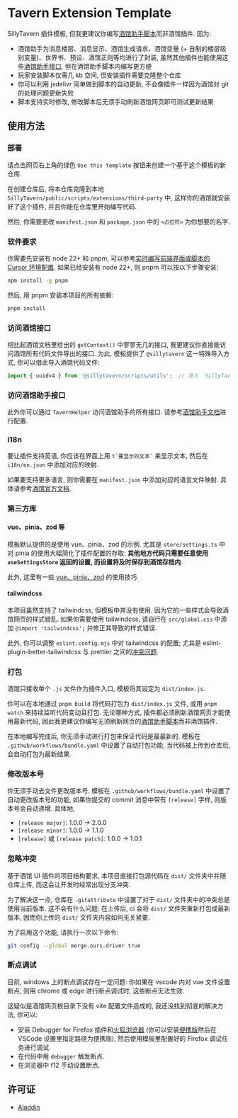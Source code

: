 # Tavern Extension Template

SillyTavern 插件模板, 但我更建议你编写[酒馆助手脚本](http://github.com/StageDog/tavern_helper_template)而非酒馆插件. 因为:

- 酒馆助手为消息楼层、消息显示、酒馆生成请求、酒馆变量 (+ 自制的楼层级别变量)、世界书、预设、酒馆正则等均进行了封装, 虽然其他插件也能使用这些[酒馆助手接口](
https://n0vi028.github.io/JS-Slash-Runner-Doc/guide/基本用法/开发其他插件时使用.html), 但在酒馆助手脚本内编写更方便
- 玩家安装脚本仅需几 kb 空间, 但安装插件需要克隆整个仓库
- 你可以利用 jsdelivr 简单做到脚本的自动更新, 不会像插件一样因为酒馆对 git 的处理问题更新失败
- 脚本支持实时修改, 修改脚本后无须手动刷新酒馆网页即可测试更新结果

## 使用方法

### 部署

请点击网页右上角的绿色 `Use this template` 按钮来创建一个基于这个模板的新仓库.

在创建仓库后, 将本仓库克隆到本地 `SillyTavern/public/scripts/extensions/third-party` 中, 这样你的酒馆就安装好了这个插件, 并且你能在仓库里开始编写代码.

然后, 你需要更改 `manifest.json` 和 `package.json` 中的 `<占位符>` 为你想要的名字.

### 软件要求

你需要先安装有 node 22+ 和 pnpm, 可以参考[实时编写前端界面或脚本的 Cursor 环境配置](https://stagedog.github.io/青空莉/工具经验/实时编写前端界面或脚本/环境准备/). 如果已经安装有 node 22+, 则 pnpm 可以按以下步骤安装:

```bash
npm install -g pnpm
```

然后, 用 pnpm 安装本项目的所有依赖:

```bash
pnpm install
```

### 访问酒馆接口

相比起酒馆文档里给出的 `getContext()` 中寥寥无几的接口, 我更建议你直接能访问酒馆所有代码文件导出的接口. 为此, 模板提供了 `@sillytavern` 这一特殊导入方式, 你可以借此导入酒馆代码文件:

```typescript
import { uuidv4 } from '@sillytavern/scripts/utils';  // 导入 `SillyTavern/public/scripts/utils.js` 中的 uuidv4 函数
```

### 访问酒馆助手接口

此外你可以通过 `TavernHelper` 访问酒馆助手的所有接口. 请参考[酒馆助手文档](https://n0vi028.github.io/JS-Slash-Runner-Doc/guide/基本用法/开发其他插件时使用.html)进行配置.

### i18n

要让插件支持英语, 你应该在界面上用 `` t`要显示的文本` `` 来显示文本, 然后在 `i18n/en.json` 中添加对应的映射.

如果要支持更多语言, 则你需要在 `manifest.json` 中添加对应的语言文件映射. 具体请参考[酒馆官方文档](https://docs.sillytavern.app/for-contributors/writing-extensions/#internationalization).

### 第三方库

#### vue、pinia、zod 等

模板默认提供的是使用 vue、pinia、zod 的示例. 尤其是 `store/settings.ts` 中对 pinia 的使用大幅简化了插件配置的存取: **其他地方代码只需要任意使用 `useSettingsStore` 返回的设置, 而设置将及时保存到酒馆存档内**.

此外, 这里有一些 [vue、pinia、zod](https://stagedog.github.io/青空莉/工具经验/实时编写前端界面或脚本/进阶技巧/) 的使用技巧.

#### tailwindcss

本项目虽然支持了 tailwindcss, 但模板中并没有使用. 因为它的一些样式会导致酒馆网页的样式错乱. 如果你需要使用 tailwindcss, 请自行在 `src/global.css` 中添加 `@import 'tailwindcss';` 并修正其导致的样式错误.

此外, 你可以调整 `eslint.config.mjs` 中对 tailwindcss 的配置; 尤其是 eslint-plugin-better-tailwindcss 与 prettier 之间的[冲突问题](https://stagedog.github.io/青空莉/工具经验/实时编写前端界面或脚本/进阶技巧/).

### 打包

酒馆只接收单个 `.js` 文件作为插件入口, 模板将其设定为 `dist/index.js`.

你可以在本地通过 `pnpm build` 将代码打包为 `dist/index.js` 文件, 或用 `pnpm watch` 来持续监听代码变动且打包. 无论哪种方式, 插件都必须刷新酒馆网页才能使用最新代码, 因此我更建议你编写无须刷新网页的[酒馆助手脚本](http://github.com/StageDog/tavern_helper_template)而非酒馆插件.

在本地编写完成后, 你无须手动进行打包来保证代码是最最新的. 模板在 `.github/workflows/bundle.yaml` 中设置了自动打包功能, 当代码被上传到仓库后, 会自动打包为最新结果.

### 修改版本号

你无须手动去文件更改版本号. 模板在 `.github/workflows/bundle.yaml` 中设置了自动更改版本号的功能, 如果你提交的 commit 消息中带有 `[release]` 字样, 则版本号会自动递增. 具体地,

- `[release major]`: 1.0.0 -> 2.0.0
- `[release minor]`: 1.0.0 -> 1.1.0
- `[release]` 或 `[release patch]`: 1.0.0 -> 1.0.1

### 忽略冲突

基于酒馆 UI 插件的项目结构要求, 本项目直接打包源代码在 `dist/` 文件夹中并随仓库上传, 而这会让开发时经常出现分支冲突.

为了解决这一点, 仓库在 `.gitattribute` 中设置了对于 `dist/` 文件夹中的冲突总是使用当前版本. 这不会有什么问题: 在上传后, ci 会将 `dist/` 文件夹重新打包成最新版本, 因而你上传的 `dist/` 文件夹内容如何无关紧要.

为了启用这个功能, 请执行一次以下命令:

```bash
git config --global merge.ours.driver true
```

### 断点调试

目前, windows 上的断点调试存在一定问题: 你如果在 vscode 内对 vue 文件设置断点, 则用 chrome 或 edge 进行断点调试时, 这些断点无法生效.

这疑似是酒馆网页根目录下没有 vite 配置文件造成的, 我还没找到彻底的解决方法, 你可以:

- 安装 Debugger for Firefox 插件和[火狐浏览器](https://www.firefox.com/en-US/channel/desktop/developer/?redirect_source=mozilla-org) (你可以安装[便携版](https://portableapps.com/apps/internet/firefox-developer-portable)然后在 VSCode 设置里指定路径为便携版), 然后使用模板里配置好的 Firefox 调试任务进行调试.
- 在代码中用 `debugger` 触发断点.
- 在浏览器中 f12 手动设置断点.

## 许可证

- [Aladdin](LICENSE)
